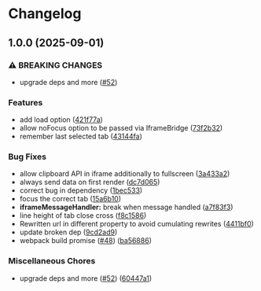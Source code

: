 # Changelog

## 1.0.0 (2025-09-01)


### ⚠ BREAKING CHANGES

* upgrade deps and more ([#52](https://github.com/cheminfo/visualizer-on-tabs/issues/52))

### Features

* add load option ([421f77a](https://github.com/cheminfo/visualizer-on-tabs/commit/421f77a02faa201bced7ba1744649eb634070fca))
* allow noFocus option to be passed via IframeBridge ([73f2b32](https://github.com/cheminfo/visualizer-on-tabs/commit/73f2b32070d213f368fc30b72f6a0c8f10415bc3))
* remember last selected tab ([43144fa](https://github.com/cheminfo/visualizer-on-tabs/commit/43144faf4358680fabb8fcbee5282e6ca71543bb))


### Bug Fixes

* allow clipboard API in iframe additionally to fullscreen ([3a433a2](https://github.com/cheminfo/visualizer-on-tabs/commit/3a433a29441a7397352b3d03aa48bf769f4f980b))
* always send data on first render ([dc7d065](https://github.com/cheminfo/visualizer-on-tabs/commit/dc7d065fadc470c1fe66e4f4cffda30654cf74ba))
* correct bug in dependency ([1bec533](https://github.com/cheminfo/visualizer-on-tabs/commit/1bec533debe1ee08352a4dec178575df812b552e))
* focus the correct tab ([15a6b10](https://github.com/cheminfo/visualizer-on-tabs/commit/15a6b10606d32e87f78975b103bfcb3cbc9105bc))
* **iframeMessageHandler:** break when message handled ([a7f83f3](https://github.com/cheminfo/visualizer-on-tabs/commit/a7f83f3e13145b45bc8f5369bb46577a887ea14c))
* line height of tab close cross ([f8c1586](https://github.com/cheminfo/visualizer-on-tabs/commit/f8c1586e4cd209c72c6c21c1932b6ccc7a185029))
* Rewritten url in different property to avoid cumulating rewrites ([4411bf0](https://github.com/cheminfo/visualizer-on-tabs/commit/4411bf095606a777e1b43dc8d69f994707b96f8b))
* update broken dep ([9cd2ad9](https://github.com/cheminfo/visualizer-on-tabs/commit/9cd2ad9571bd02d0e69964bd271491442ca4c234))
* webpack build promise ([#48](https://github.com/cheminfo/visualizer-on-tabs/issues/48)) ([ba56886](https://github.com/cheminfo/visualizer-on-tabs/commit/ba568861e66854a75546702ec68762c35b00dd66))


### Miscellaneous Chores

* upgrade deps and more ([#52](https://github.com/cheminfo/visualizer-on-tabs/issues/52)) ([60447a1](https://github.com/cheminfo/visualizer-on-tabs/commit/60447a1f50f69b748a6a76be01e02d09e36b47b9))
